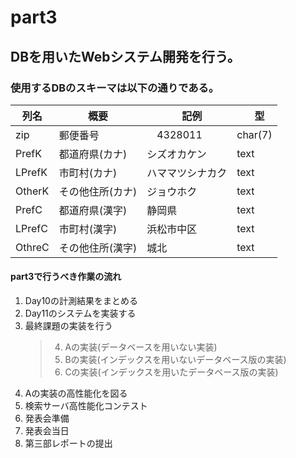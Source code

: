 # part3

## DBを用いたWebシステム開発を行う。

### 使用するDBのスキーマは以下の通りである。

|  列名  |  概要  |　記例　|　型 |
| ---- | ---- | ---- | ---- |
|  zip  |  郵便番号  |　4328011 | char(7) |
|  PrefK  |  都道府県(カナ)  | シズオカケン | text |
|  LPrefK  |  市町村(カナ)  | ハママツシナカク | text |
|  OtherK  |  その他住所(カナ)  | ジョウホク | text |
|  PrefC  |  都道府県(漢字)  | 静岡県 | text |
|  LPrefC  |  市町村(漢字)  | 浜松市中区 | text |
|  OthreC  |  その他住所(漢字)  | 城北 | text |


#### part3で行うべき作業の流れ
1. Day10の計測結果をまとめる
2. Day11のシステムを実装する
3. 最終課題の実装を行う
   >4. Aの実装(データベースを用いない実装)
   >5. Bの実装(インデックスを用いないデータベース版の実装)
   >6. Cの実装(インデックスを用いたデータベース版の実装)
4. Aの実装の高性能化を図る
5. 検索サーバ高性能化コンテスト
6. 発表会準備
7. 発表会当日  
8. 第三部レポートの提出